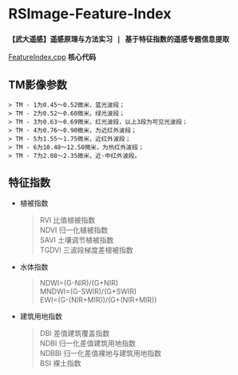 # RSImage-Feature-Index
### `【武大遥感】遥感原理与方法实习 | 基于特征指数的遥感专题信息提取`
 [FeatureIndex.cpp](./FeatureIndex.cpp) **核心代码**
## TM影像参数  
    > TM - 1为0.45～0.52微米，蓝光波段；  
    > TM - 2为0.52～0.60微米，绿光波段；  
    > TM - 3为0.63～0.69微米，红光波段，以上3段为可见光波段；  
    > TM - 4为0.76～0.90微米，为近红外波段；  
    > TM - 5为1.55～1.75微米，近红外波段；  
    > TM - 6为10.40～12.50微米，为热红外波段；  
    > TM - 7为2.08～2.35微米，近-中红外波段。  
## 特征指数
- 植被指数
    > RVI 比值植被指数   
    > NDVI 归一化植被指数  
    > SAVI 土壤调节植被指数   
    > TGDVI 三波段梯度差植被指数 
- 水体指数   
    > NDWI=(G-NIR)/(G+NIR)  
    > MNDWI=(G-SWIR)/(G+SWIR)  
    > EWI=(G-(NIR+MIR))/(G+(NIR+MIR))  
- 建筑用地指数  
    > DBI 差值建筑覆盖指数   
    > NDBI 归一化差值建筑用地指数  
    > NDBBI 归一化差值裸地与建筑用地指数  
    > BSI 裸土指数  
